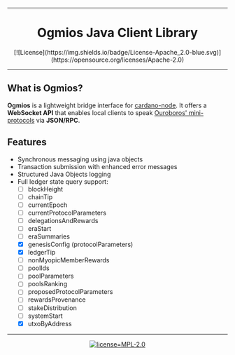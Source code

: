 <div align="center">
    <hr/>
        <h1 align="center" style="border-bottom: none">Ogmios Java Client Library</h1>
        [![License](https://img.shields.io/badge/License-Apache_2.0-blue.svg)](https://opensource.org/licenses/Apache-2.0)
    <hr/>
</div>


## What is Ogmios?
**Ogmios** is a lightweight bridge interface for [cardano-node](https://github.com/input-output-hk/cardano-node/). It offers a **WebSocket API** that enables local clients to speak [Ouroboros' mini-protocols](https://hydra.iohk.io/build/1070091/download/1/network.pdf#chapter.3) via **JSON/RPC**.

## Features
- Synchronous messaging using java objects
- Transaction submission with enhanced error messages
- Structured Java Objects logging
- Full ledger state query support:
  - [ ] blockHeight
  - [ ] chainTip
  - [ ] currentEpoch
  - [ ] currentProtocolParameters
  - [ ] delegationsAndRewards
  - [ ] eraStart
  - [ ] eraSummaries
  - [x] genesisConfig (protocolParameters)
  - [x] ledgerTip
  - [ ] nonMyopicMemberRewards
  - [ ] poolIds
  - [ ] poolParameters
  - [ ] poolsRanking
  - [ ] proposedProtocolParameters
  - [ ] rewardsProvenance
  - [ ] stakeDistribution
  - [ ] systemStart
  - [x] utxoByAddress

<hr/>

[//]: # (<p align="center">)

[//]: # (  <a href="https://cardanosolutions.github.io/ogmios">:book: User Manual</a>)

[//]: # (  |)

[//]: # (  <a href="CONTRIBUTING.md">:triangular_ruler: Contributing</a>)

[//]: # (  |)

[//]: # (  <a href="SPONSORS.md">:gift_heart: Sponsors</a>)

[//]: # (  |)

[//]: # (  <a href="CHANGELOG.md">:floppy_disk: Changelog</a>)

[//]: # (</p>)

<p align="center"><a href="https://github.com/edridudi/ogmios-java-client/blob/master/LICENSE"><img src=".github/license.svg" alt="license=MPL-2.0" /></a></p>